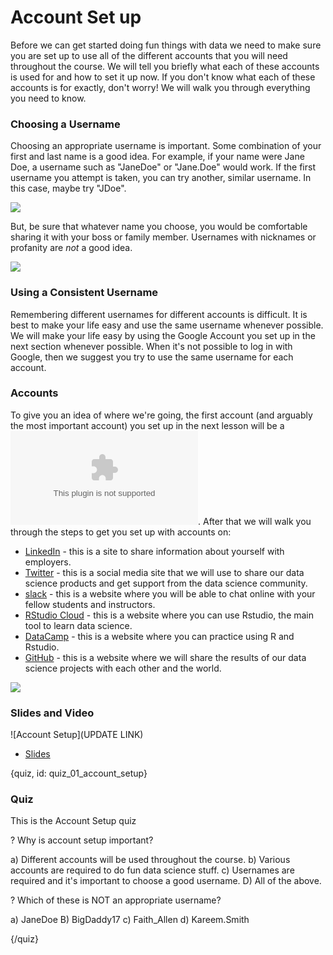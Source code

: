 # Account Set up

Before we can get started doing fun things with data we need to make sure you are set up to use all of the different accounts that you will need throughout the course. We will tell you briefly what each of these accounts is used for and how to set it up now. If you don't know what each of these accounts is for exactly, don't worry! We will walk you through everything you need to know.

### Choosing a Username

Choosing an appropriate username is important. Some combination of your first and last name is a good idea. For example, if your name were Jane Doe, a username such as "JaneDoe" or "Jane.Doe" would work. If the first username you attempt is taken, you can try another, similar username. In this case, maybe try  "JDoe". 

![](images/01_account_setup/01_cdsintro_account_setup-03.png)

But, be sure that whatever name you choose, you would be comfortable sharing it with your boss or family member. Usernames with nicknames or profanity are *not* a good idea.

![](images/01_account_setup/01_cdsintro_account_setup-04.png)

### Using a Consistent Username

Remembering different usernames for different accounts is difficult. It is best to make your life easy and use the same username whenever possible. We will make your life easy by using the Google Account you set up in the next section whenever possible. When it's not possible to log in with Google, then we suggest you try to use the same username for each account.

### Accounts 

To give you an idea of where we're going, the first account (and arguably the most important account) you set up in the next lesson will be a ![Google account](www.gmail.com). After that we will walk you through the steps to get you set up with accounts on: 
* [LinkedIn](www.linkedin.com) - this is a site to share information about yourself with employers. 
* [Twitter](www.twitter.com) - this is a social media site that we will use to share our data science products and get support from the data science community. 
* [slack](www.slack.com) - this is a website where you will be able to chat online with your fellow students and instructors. 
* [RStudio Cloud](rstudio.cloud) - this is a website where you can use Rstudio, the main tool to learn data science. 
* [DataCamp](www.datacamp.com) - this is a website where you can practice using R and Rstudio. 
* [GitHub](www.github.com) - this is a website where we will share the results of our data science projects with each other and the world. 

![](images/01_account_setup/01_cdsintro_account_setup-05.png)

### Slides and Video

![Account Setup](UPDATE LINK)

* [Slides](https://docs.google.com/presentation/d/1mQMEdR4opFzuReP9i7te5v8T-kyDNNklHPvQ2OnzZpQ/edit?usp=sharing)


{quiz, id: quiz_01_account_setup}

### Quiz

This is the Account Setup quiz

? Why is account setup important?

a) Different accounts will be used throughout the course.
b) Various accounts are required to do fun data science stuff.
c) Usernames are required and it's important to choose a good username.
D) All of the above.

? Which of these is NOT an appropriate username?

a) JaneDoe
B) BigDaddy17
c) Faith_Allen
d) Kareem.Smith


{/quiz}

